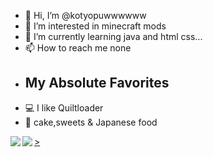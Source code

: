 - 👋 Hi, I’m @kotyopuwwwwww
- 👀 I’m interested in minecraft mods
- 🌱 I’m currently learning java and html css...
- 📫 How to reach me none
- ##  My Absolute Favorites
- 💻   I like Quiltloader
- 🍰   cake,sweets & Japanese food

<!---
kotyopuwwwwww/kotyopuwwwwww is a ✨ special ✨ repository because its `README.md` (this file) appears on your GitHub profile.
You can click the Preview link to take a look at your changes.
--->
<a href="https://github.com/anuraghazra/github-readme-stats">
  <img align="left" src="https://github-readme-stats.vercel.app/api?username=Kamesuta&count_private=true&show_icons=true" />
</a>
<a href="https://github.com/anuraghazra/github-readme-stats">
  <img align="left" src="https://github-readme-stats.vercel.app/api/top-langs/?username=Kamesuta" />>
</p>
